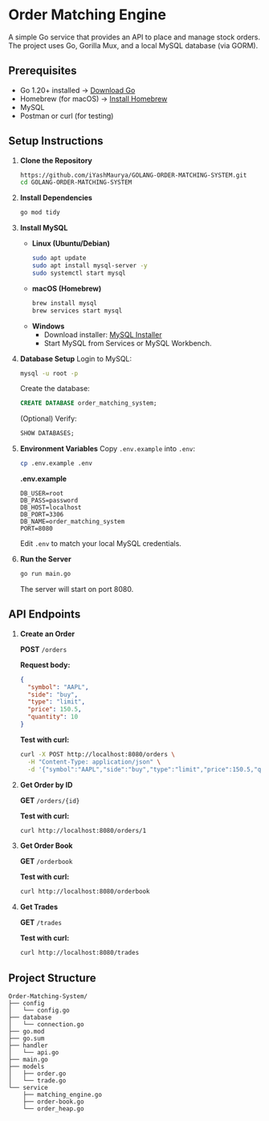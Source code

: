 # Order Matching Engine

A simple Go service that provides an API to place and manage stock orders. The project uses Go, Gorilla Mux, and a local MySQL database (via GORM).

## Prerequisites

- Go 1.20+ installed → [Download Go](https://golang.org/dl/)
- Homebrew (for macOS) → [Install Homebrew](https://brew.sh/)
- MySQL
- Postman or curl (for testing)

## Setup Instructions

1. **Clone the Repository**
   ```bash
   https://github.com/iYashMaurya/GOLANG-ORDER-MATCHING-SYSTEM.git
   cd GOLANG-ORDER-MATCHING-SYSTEM
   ```

2. **Install Dependencies**
   ```bash
   go mod tidy
   ```

3. **Install MySQL**
   - **Linux (Ubuntu/Debian)**
     ```bash
     sudo apt update
     sudo apt install mysql-server -y
     sudo systemctl start mysql
     ```
   - **macOS (Homebrew)**
     ```bash
     brew install mysql
     brew services start mysql
     ```
   - **Windows**
     - Download installer: [MySQL Installer](https://dev.mysql.com/downloads/installer/)
     - Start MySQL from Services or MySQL Workbench.

4. **Database Setup**
   Login to MySQL:
   ```bash
   mysql -u root -p
   ```
   Create the database:
   ```sql
   CREATE DATABASE order_matching_system;
   ```
   (Optional) Verify:
   ```sql
   SHOW DATABASES;
   ```

5. **Environment Variables**
   Copy `.env.example` into `.env`:
   ```bash
   cp .env.example .env
   ```
   **.env.example**
   ```
   DB_USER=root
   DB_PASS=password
   DB_HOST=localhost
   DB_PORT=3306
   DB_NAME=order_matching_system
   PORT=8080
   ```
   Edit `.env` to match your local MySQL credentials.

6. **Run the Server**
   ```bash
   go run main.go
   ```

   The server will start on port 8080.

## API Endpoints

1. **Create an Order**

   **POST** `/orders`

   **Request body:**
   ```json
   {
     "symbol": "AAPL",
     "side": "buy",
     "type": "limit",
     "price": 150.5,
     "quantity": 10
   }
   ```

   **Test with curl:**
   ```bash
   curl -X POST http://localhost:8080/orders \
     -H "Content-Type: application/json" \
     -d '{"symbol":"AAPL","side":"buy","type":"limit","price":150.5,"quantity":10}'
   ```

2. **Get Order by ID**

   **GET** `/orders/{id}`

   **Test with curl:**
   ```bash
   curl http://localhost:8080/orders/1
   ```

3. **Get Order Book**

   **GET** `/orderbook`

   **Test with curl:**
   ```bash
   curl http://localhost:8080/orderbook
   ```

4. **Get Trades**

   **GET** `/trades`

   **Test with curl:**
   ```bash
   curl http://localhost:8080/trades
   ```

## Project Structure

```
Order-Matching-System/
├── config
│   └── config.go
├── database
│   └── connection.go
├── go.mod
├── go.sum
├── handler
│   └── api.go
├── main.go
├── models
│   ├── order.go
│   └── trade.go
└── service
    ├── matching_engine.go
    ├── order-book.go
    └── order_heap.go
```
